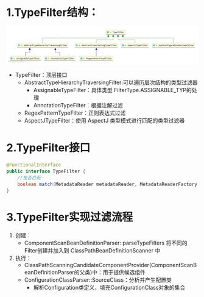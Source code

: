 # 1.TypeFilter结构：
![](img/TypeFilter类图.jpg)
- TypeFilter：顶层接口
    - AbstractTypeHierarchyTraversingFilter:可以遍历层次结构的类型过滤器
        - AssignableTypeFilter：具体类型 FilterType.ASSIGNABLE_TYP的处理
        - AnnotationTypeFilter：根据注解过滤
    - RegexPatternTypeFilter：正则表达式过滤
    - AspectJTypeFilter：使用 AspectJ 类型模式进行匹配的类型过滤器

# 2.TypeFilter接口
```java
@FunctionalInterface
public interface TypeFilter {
    //是否匹配
	boolean match(MetadataReader metadataReader, MetadataReaderFactory metadataReaderFactory)throws IOException;
}
```

# 3.TypeFilter实现过滤流程
1. 创建：
    - ComponentScanBeanDefinitionParser::parseTypeFilters 将不同的Filter创建并加入到 ClassPathBeanDefinitionScanner 中
2. 执行：
    - ClassPathScanningCandidateComponentProvider(ComponentScanBeanDefinitionParser的父类)中：用于提供候选组件
    - ConfigurationClassParser::SourceClass：分析并产生配置类
        - 解析Configuration类定义，填充ConfigurationClass对象的集合